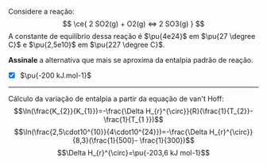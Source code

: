 Considere a reação:
$$
\ce{ 2 SO2(g) + O2(g) <=> 2 SO3(g) }
$$
A constante de equilíbrio dessa reação é $\pu{4e24}$ em $\pu{27 \degree C}$ e $\pu{2,5e10}$ em $\pu{227 \degree C}$.

**Assinale** a alternativa que mais se aproxima da entalpia padrão de reação.

- [x] $\pu{-200 kJ.mol-1}$

---

Cálculo da variação de entalpia a partir da equação de van't Hoff:
$$\ln(\frac{K_{2}}{K_{1}})=-\frac{\Delta H_{r}^{\circ}}{R}(\frac{1}{T_{2}}- \frac{1}{T_{1 }})$$
$$\ln(\frac{2,5\cdot10^{10}}{4\cdot10^{24}})=-\frac{\Delta H_{r}^{\circ}}{8,3}(\frac{1}{500}- \frac{1}{300})$$
$$\Delta H_{r}^{\circ}=\pu{-203,6 kJ mol-1}$$
